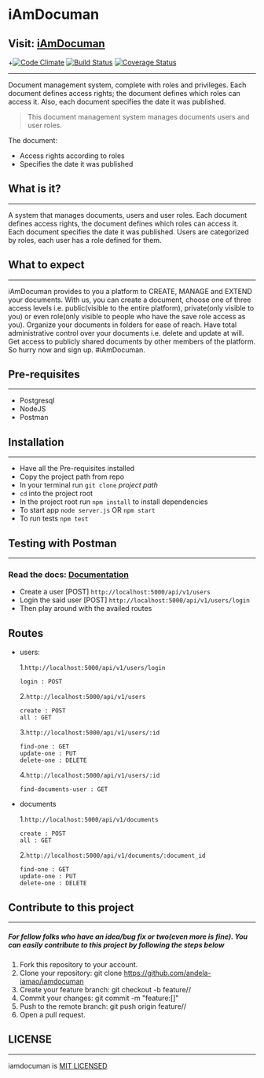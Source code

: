 # iAmDocuman
## Visit: [iAmDocuman](http://iamdocuman-staging.herokuapp.com)

+[![Code Climate](https://codeclimate.com/github/andela-iamao/iamdocuman.png)](https://codeclimate.com/github/andela-iamao/iamdocuman) [![Build Status](https://travis-ci.org/andela-iamao/iamdocuman.svg?branch=demo-feedback)](https://travis-ci.org/andela-iamao/iamdocuman)
[![Coverage Status](https://coveralls.io/repos/github/andela-iamao/iamdocuman/badge.svg?branch=development)](https://coveralls.io/github/andela-iamao/iamdocuman?branch=development)

---
Document management system, complete with roles and privileges. Each document defines access rights; the document defines which roles can access it. Also, each document specifies the date it was published.


>This document management system manages documents users and user roles.

The document:
  - Access rights according to roles
  - Specifies the date it was published

## What is it?
---
  A system that manages documents, users and user roles. Each document defines access rights, the document defines which roles can access it. Each document specifies the date it was published. Users are categorized by roles, each user has a role defined for them.

## What to expect
---
  iAmDocuman provides to you a platform to CREATE, MANAGE and EXTEND your documents. With us, you can create a document, choose one of three access levels i.e. public(visible to the entire platform), private(only visible to you) or even role(only visible to people who have the save role access as you). Organize your documents in folders for ease of reach. Have total administrative control over your documents i.e. delete and update at will. Get access to publicly shared documents by other members of the platform. So hurry now and sign up. #iAmDocuman.


## Pre-requisites
---
  * Postgresql
  * NodeJS
  * Postman

## Installation
---
  * Have all the Pre-requisites installed
  * Copy the project path from repo
  * In your terminal run `git clone` _project path_
  * `cd` into the project root
  * In the project root run `npm install` to install dependencies
  * To start app `node server.js` OR `npm start`
  * To run tests `npm test`

## Testing with Postman
  ---
  ### Read the docs: [Documentation](http://iamdocuman-staging.herokuapp.com)

  * Create a user [POST] `http://localhost:5000/api/v1/users`
  * Login the said user [POST] `http://localhost:5000/api/v1/users/login`
  * Then play around with the availed routes

  ## Routes

  * users:

    1.`http://localhost:5000/api/v1/users/login`

        login : POST

    2.`http://localhost:5000/api/v1/users`

        create : POST
        all : GET

    3.`http://localhost:5000/api/v1/users/:id`

        find-one : GET
        update-one : PUT
        delete-one : DELETE

    4.`http://localhost:5000/api/v1/users/:id`

        find-documents-user : GET

  * documents

    1.`http://localhost:5000/api/v1/documents`

        create : POST
        all : GET

    2.`http://localhost:5000/api/v1/documents/:document_id`

        find-one : GET
        update-one : PUT
        delete-one : DELETE

## Contribute to this project
---
##### For fellow folks who have an idea/bug fix or two(even more is fine). You can easily contribute to this project by following the steps below   

1. Fork this repository to your account.
2. Clone your repository: git clone https://github.com/andela-iamao/iamdocuman
3. Create your feature branch: git checkout -b feature/<story-id>/<branch-name>
4. Commit your changes: git commit -m "feature:<awesome-idea>[<story-id>]"
5. Push to the remote branch: git push origin feature/<story-id>/<branch-name>
6. Open a pull request.


## LICENSE
---
iamdocuman is [MIT LICENSED](https://github.com/andela-iamao/documan/blob/production/LICENSE)
